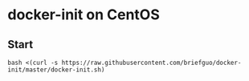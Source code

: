 # docker-init on CentOS

## Start

```shell
bash <(curl -s https://raw.githubusercontent.com/briefguo/docker-init/master/docker-init.sh)
```
